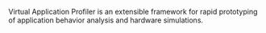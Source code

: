 Virtual Application Profiler is an extensible framework for rapid prototyping of application behavior analysis and hardware simulations.